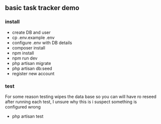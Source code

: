 ## basic task tracker demo

### install

- create DB and user 
- cp .env.example .env
- configure .env with DB details
- composer install 
- npm install 
- npm run dev
- php artisan migrate
- php artisan db:seed
- register new account


### test

For some reason testing wipes the data base so you can will have ro reseed after running each test, I unsure why this is i suspect something is configured wrong

- php artisan test
